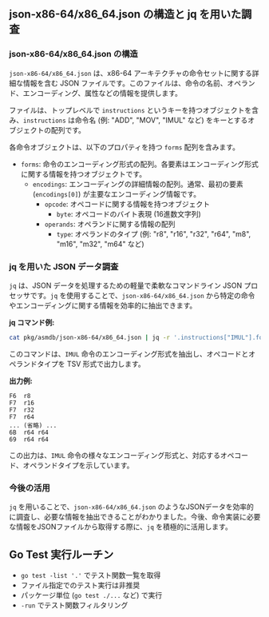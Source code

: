 ## json-x86-64/x86_64.json の構造と jq を用いた調査

### json-x86-64/x86_64.json の構造

`json-x86-64/x86_64.json` は、x86-64 アーキテクチャの命令セットに関する詳細な情報を含む JSON ファイルです。このファイルは、命令の名前、オペランド、エンコーディング、属性などの情報を提供します。

ファイルは、トップレベルで `instructions` というキーを持つオブジェクトを含み、`instructions` は命令名 (例: "ADD", "MOV", "IMUL" など) をキーとするオブジェクトの配列です。

各命令オブジェクトは、以下のプロパティを持つ `forms` 配列を含みます。

- `forms`: 命令のエンコーディング形式の配列。各要素はエンコーディング形式に関する情報を持つオブジェクトです。
  - `encodings`: エンコーディングの詳細情報の配列。通常、最初の要素 (`encodings[0]`) が主要なエンコーディング情報です。
    - `opcode`: オペコードに関する情報を持つオブジェクト
      - `byte`: オペコードのバイト表現 (16進数文字列)
    - `operands`: オペランドに関する情報の配列
      - `type`: オペランドのタイプ (例: "r8", "r16", "r32", "r64", "m8", "m16", "m32", "m64" など)

### jq を用いた JSON データ調査

`jq` は、JSON データを処理するための軽量で柔軟なコマンドライン JSON プロセッサです。`jq` を使用することで、`json-x86-64/x86_64.json` から特定の命令やエンコーディングに関する情報を効率的に抽出できます。

**jq コマンド例:**

```bash
cat pkg/asmdb/json-x86-64/x86_64.json | jq -r '.instructions["IMUL"].forms[] | [.encodings[0].opcode.byte, .operands[0].type, .operands[1].type ] | @tsv'
```

このコマンドは、`IMUL` 命令のエンコーディング形式を抽出し、オペコードとオペランドタイプを TSV 形式で出力します。

**出力例:**

```tsv
F6	r8
F7	r16
F7	r32
F7	r64
... (省略) ...
6B	r64	r64
69	r64	r64
```

この出力は、`IMUL` 命令の様々なエンコーディング形式と、対応するオペコード、オペランドタイプを示しています。

### 今後の活用

`jq` を用いることで、`json-x86-64/x86_64.json` のようなJSONデータを効率的に調査し、必要な情報を抽出できることがわかりました。今後、命令実装に必要な情報をJSONファイルから取得する際に、`jq` を積極的に活用します。

## Go Test 実行ルーチン
- `go test -list '.'` でテスト関数一覧を取得
- ファイル指定でのテスト実行は非推奨
- パッケージ単位 (`go test ./...` など) で実行
- `-run` でテスト関数フィルタリング
